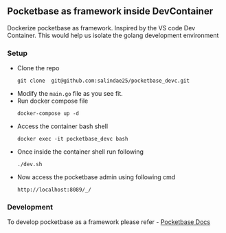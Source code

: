## Pocketbase as framework inside DevContainer

Dockerize pocketbase as framework. Inspired by the VS code Dev Container. This would help us isolate the
golang development environment

### Setup

- Clone the repo
   ```
   git clone  git@github.com:salindae25/pocketbase_devc.git
   ```
- Modify the `main.go` file as you see fit.
- Run docker compose file
    ```
    docker-compose up -d
    ```
- Access the container bash shell
    ```
    docker exec -it pocketbase_devc bash
    ```
- Once inside the container shell run following
    ```
    ./dev.sh
    ```
- Now access the pocketbase admin using following cmd
    ```
    http://localhost:8089/_/
    ```

### Development

 To develop pocketbase as a framework please refer
    - [Pocketbase Docs](https://pocketbase.io/docs/use-as-framework)
